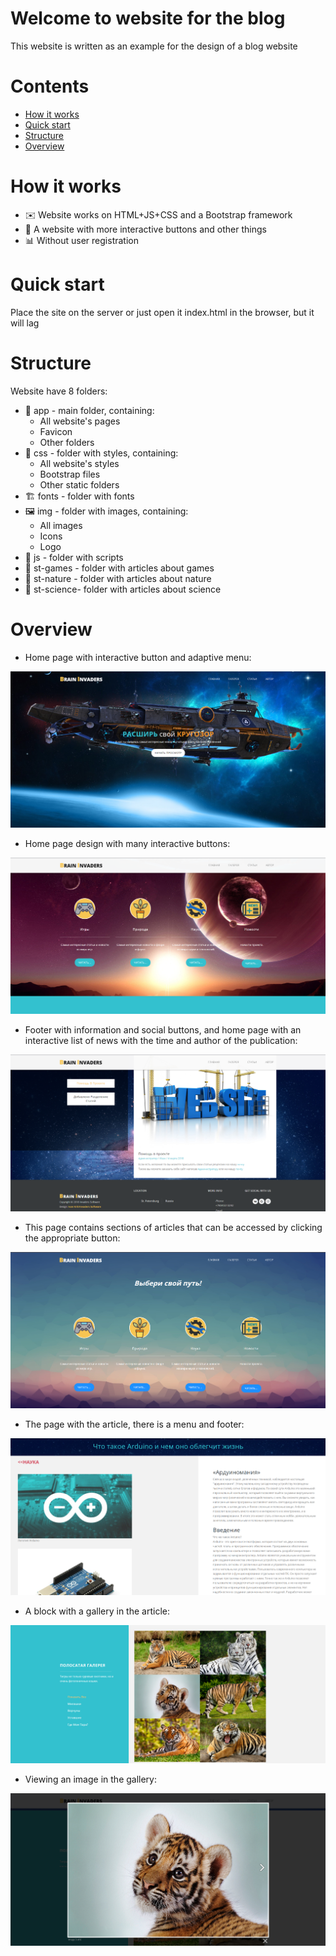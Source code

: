 # Welcome to website for the blog

This website is written as an example for the design of a blog website

# Contents
- [How it works](#how-it-works)
- [Quick start](#quick-start)
- [Structure](#structure)
- [Overview](#overview)

# How it works

* ✉️ Website works on HTML+JS+CSS and a Bootstrap framework
* 🧪 A website with more interactive buttons and other things
* 📊 Without user registration

# Quick start

Place the site on the server or just open it index.html in the browser, but it will lag

# Structure

Website have 8 folders:

* 🎉 app - main folder, containing:
	* All website's pages
	* Favicon
	* Other folders
* 🎈 css - folder with styles, containing:
	* All website's styles
	* Bootstrap files
	* Other static folders
* 🏗 fonts - folder with fonts
* 🖼 img - folder with images, containing:
	* All images
	* Icons
	* Logo
* 🎪 js - folder with scripts
* 🎃 st-games - folder with articles about games
* 🌲 st-nature - folder with articles about nature
* 🚌 st-science- folder with articles about science

# Overview

* Home page with interactive button and adaptive menu:

![Index](https://github.com/xmzboy/Brain-Invaders-Website/raw/main/readme_images/index_1.png)


* Home page design with many interactive buttons:

![Index](https://github.com/xmzboy/Brain-Invaders-Website/raw/main/readme_images/index_2.png)

* Footer with information and social buttons, and home page with an interactive list of news with the time and author of the publication:

![Index](https://github.com/xmzboy/Brain-Invaders-Website/raw/main/readme_images/index_3.png)

* This page contains sections of articles that can be accessed by clicking the appropriate button:

![Articles](https://github.com/xmzboy/Brain-Invaders-Website/raw/main/readme_images/articles.png)

* The page with the article, there is a menu and footer:

![Article1](https://github.com/xmzboy/Brain-Invaders-Website/raw/main/readme_images/article_1.png)

* A block with a gallery in the article:

![Article2](https://github.com/xmzboy/Brain-Invaders-Website/raw/main/readme_images/article_2.png)

* Viewing an image in the gallery:

![Article3](https://github.com/xmzboy/Brain-Invaders-Website/raw/main/readme_images/article_3.png)